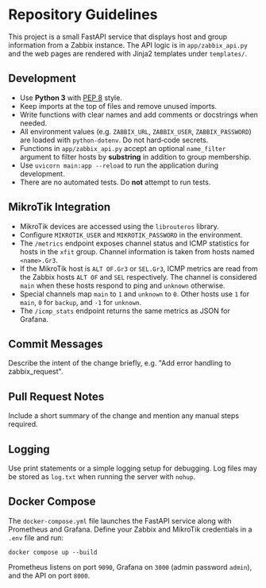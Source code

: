 # Repository Guidelines

This project is a small FastAPI service that displays host and group information
from a Zabbix instance. The API logic is in `app/zabbix_api.py` and the web
pages are rendered with Jinja2 templates under `templates/`.

## Development
- Use **Python 3** with [PEP 8](https://peps.python.org/pep-0008/) style.
- Keep imports at the top of files and remove unused imports.
- Write functions with clear names and add comments or docstrings when needed.
- All environment values (e.g. `ZABBIX_URL`, `ZABBIX_USER`, `ZABBIX_PASSWORD`)
  are loaded with `python-dotenv`. Do not hard‑code secrets.
- Functions in `app/zabbix_api.py` accept an optional `name_filter` argument to
  filter hosts by **substring** in addition to group membership.
- Use `uvicorn main:app --reload` to run the application during development.
- There are no automated tests. Do **not** attempt to run tests.

## MikroTik Integration
- MikroTik devices are accessed using the `librouteros` library.
- Configure `MIKROTIK_USER` and `MIKROTIK_PASSWORD` in the environment.
- The `/metrics` endpoint exposes channel status and ICMP statistics for
  hosts in the `xfit` group. Channel information is taken from hosts named
  `<name>.Gr3`.
- If the MikroTik host is `ALT OF.Gr3` or `SEL.Gr3`, ICMP metrics are read from
  the Zabbix hosts `ALT OF` and `SEL` respectively.  The channel is considered
  `main` when these hosts respond to ping and `unknown` otherwise.
- Special channels map `main` to ``1`` and `unknown` to ``0``.  Other hosts use
  ``1`` for `main`, ``0`` for `backup`, and ``-1`` for `unknown`.
- The `/icmp_stats` endpoint returns the same metrics as JSON for Grafana.

## Commit Messages
Describe the intent of the change briefly, e.g. "Add error handling to
zabbix_request".

## Pull Request Notes
Include a short summary of the change and mention any manual steps required.

## Logging
Use print statements or a simple logging setup for debugging. Log files may be stored as `log.txt` when running the server with `nohup`.

## Docker Compose
The `docker-compose.yml` file launches the FastAPI service along with
Prometheus and Grafana. Define your Zabbix and MikroTik credentials in a
`.env` file and run:

```
docker compose up --build
```

Prometheus listens on port `9090`, Grafana on `3000` (admin password `admin`),
and the API on port `8000`.

